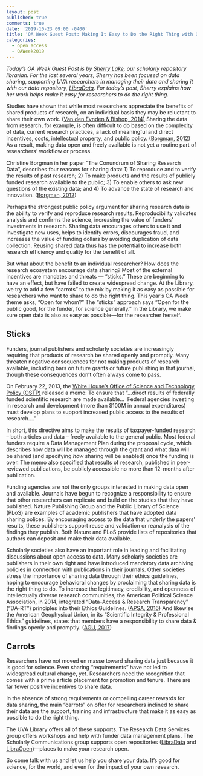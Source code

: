 ```yaml
---
layout: post
published: true
comments: true
date: '2019-10-23 09:00 -0400'
title: 'OA Week Guest Post: Making It Easy to Do the Right Thing with Open Data'
categories:
  - open access
  - OAWeek2019
---
```



*Today’s OA Week Guest Post is by [Sherry Lake](https://www.library.virginia.edu/staff/sah), our scholarly repository librarian. For the last several years, Sherry has been focused on data sharing, supporting UVA researchers in managing their data and sharing it with our data repository, [LibraData](https://www.library.virginia.edu/libra/datasets/). For today’s post, Sherry explains how her work helps make it easy for researchers to do the right thing.*

Studies have shown that while most researchers appreciate the benefits of shared products of research, on an individual basis they may be reluctant to share their own work. ([Van den Eynden & Bishop, 2014)](http://repository.jisc.ac.uk/5662/1/KE_report-incentives-for-sharing-researchdata.pdf) Sharing the data from research, for example, is often difficult to do based on the complexity of data, current research practices, a lack of meaningful and direct incentives, costs, intellectual property, and public policy. ([Borgman, 2012](http://doi.org/10.1002/asi.22634)) As a result, making data open and freely available is not yet a routine part of researchers’ workflow or process. 

Christine Borgman in her paper “The Conundrum of Sharing Research Data”, describes four reasons for sharing data: 1) To reproduce and to verify the results of past research; 2) To make products and the results of publicly funded research available to the public; 3) To enable others to ask new questions of the existing data; and 4) To advance the state of research and innovation. ([Borgman, 2012](http://doi.org/10.1002/asi.22634)) 

Perhaps the strongest public policy argument for sharing research data is the ability to verify and reproduce research results. Reproducibility validates analysis and confirms the science, increasing the value of funders’ investments in research. Sharing data encourages others to use it and investigate new uses, helps to identify errors, discourages fraud, and increases the value of funding dollars by avoiding duplication of data collection. Reusing shared data thus has the potential to increase both research efficiency and quality for the benefit of all. 

But what about the benefit to an individual researcher? How does the research ecosystem encourage data sharing? Most of the external incentives are mandates and threats — “sticks.” These are beginning to have an effect, but have failed to create widespread change. At the Library, we try to add a few “carrots” to the mix by making it as easy as possible for researchers who want to share to do the right thing. This year’s OA Week theme asks, “Open for whom?” The “sticks” approach says “Open for the public good, for the funder, for science generally.” In the Library, we make sure open data is also as easy as possible—for the researcher herself.

## Sticks

Funders, journal publishers and scholarly societies are increasingly requiring that products of research be shared openly and promptly. Many threaten negative consequences for not making products of research available, including bars on future grants or future publishing in that journal, though these consequences don’t often always come to pass.

On February 22, 2013, the [White House’s Office of Science and Technology Policy (OSTP)](https://obamawhitehouse.archives.gov/sites/default/files/microsites/ostp/ostp_public_access_memo_2013.pdf) released a memo: To ensure that “…direct results of federally funded scientific research are made available…  Federal agencies investing in research and development (more than $100M in annual expenditures) must develop plans to support increased public access to the results of research….”  

In short, this directive aims to make the results of taxpayer-funded research – both articles and data – freely available to the general public. Most federal funders require a Data Management Plan during the proposal cycle, which describes how data will be managed through the grant and what data will be shared (and specifying *how* sharing will be enabled) once the funding is over. The memo also specified that results of research, published in peer-reviewed publications, be publicly accessible no more than 12-months after publication.

Funding agencies are not the only groups interested in making data open and available. Journals have begun to recognize a responsibility to ensure that other researchers can replicate and build on the studies that they have published. Nature Publishing Group and the Public Library of Science (PLoS) are examples of academic publishers that have adopted data sharing polices. By encouraging access to the data that underly the papers’ results, these publishers support reuse and validation or reanalysis of the findings they publish. Both Nature and PLoS provide lists of repositories that authors can deposit and make their data available.

Scholarly societies also have an important role in leading and facilitating discussions about open access to data. Many scholarly societies are publishers in their own right and have introduced mandatory data archiving policies in connection with publications in their journals. Other societies stress the importance of sharing data through their ethics guidelines, hoping to encourage behavioral changes by proclaiming that sharing data is the right thing to do. To increase the legitimacy, credibility, and openness of intellectually diverse research communities, the American Political Science Association, in 2014, integrated “Data-Access & Research Transparency” (“DA-RT”) principles into their Ethics Guidelines. ([APSA, 2016](https://www.dartstatement.org/)) And likewise the American Geophysical Union, in its “Scientific Integrity & Professional Ethics” guidelines, states that members have a responsibility to share data & findings openly and promptly. ([AGU, 2017](https://publications.agu.org/author-resource-center/publication-policies/data-policy/)) 

  


## Carrots

Researchers have not moved en masse toward sharing data just because it is good for science. Even sharing “requirements” have not led to widespread cultural change, yet. Researchers need the recognition that comes with a prime article placement for promotion and tenure. There are far fewer positive incentives to share data. 

In the absence of strong requirements or compelling career rewards for data sharing, the main “carrots” on offer for researchers inclined to share their data are the support, training and infrastructure that make it as easy as possible to do the right thing. 

The UVA Library offers all of these supports. The Research Data Services group offers workshops and help with funder data management plans. The Scholarly Communications group supports open repositories ([LibraData](https://www.library.virginia.edu/libra/datasets/) and [LibraOpen](https://www.library.virginia.edu/libra/open/))—places to make your research open. 

So come talk with us and let us help you share your data. It’s good for science, for the world, and even for the impact of your own research.
